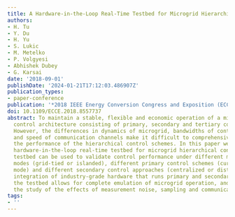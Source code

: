 ```yaml
---
title: A Hardware-in-the-Loop Real-Time Testbed for Microgrid Hierarchical Control
authors:
- H. Tu
- Y. Du
- H. Yu
- S. Lukic
- M. Metelko
- P. Volgyesi
- Abhishek Dubey
- G. Karsai
date: '2018-09-01'
publishDate: '2024-01-21T17:12:03.486907Z'
publication_types:
- paper-conference
publication: '*2018 IEEE Energy Conversion Congress and Exposition (ECCE)*'
doi: 10.1109/ECCE.2018.8557737
abstract: To maintain a stable, flexible and economic operation of a microgrid, hierarchical
  control architecture consisting of primary, secondary and tertiary control is proposed.
  However, the differences in dynamics of microgrid, bandwidths of control levels
  and speed of communication channels make it difficult to comprehensively validate
  the performance of the hierarchical control schemes. In this paper we propose a
  hardware-in-the-loop real-time testbed for microgrid hierarchical control. The proposed
  testbed can be used to validate control performance under different microgrid operating
  modes (grid-tied or islanded), different primary control schemes (current or voltage
  mode) and different secondary control approaches (centralized or distributed). The
  integration of industry-grade hardware that runs primary and secondary control into
  the testbed allows for complete emulation of microgrid operation, and facilitates
  the study of the effects of measurement noise, sampling and communication delays.
tags:
- ''
---
```

